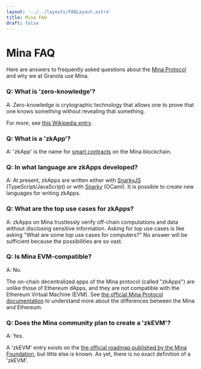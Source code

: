 ```yaml
---
layout: '../../layouts/FAQLayout.astro'
title: Mina FAQ
draft: false
---
```


# Mina FAQ

Here are answers to frequently asked questions about the [Mina
Protocol](https://minaprotocol.com) and why we at Granola use Mina.


### Q: What is 'zero-knowledge'?

A: Zero-knowledge is crytographic technology that allows one to prove that one
knows something without revealing that something.

For more, see [this Wikipedia entry](https://en.wikipedia.org/wiki/Zero-knowledge_proof).


### Q: What is a 'zkApp'?

A: 'zkApp' is the name for [smart
contracts](https://en.wikipedia.org/wiki/Smart_contract) on the Mina
blockchain.


### Q: In what language are zkApps developed?

A: At present, zkApps are written either with
[SnarkyJS](https://github.com/o1-labs/snarkyjs) (TypeScript/JavaScript) or with
[Snarky](https://github.com/o1-labs/snarky) (OCaml). It is possible to create
new languages for writing zkApps.


### Q: What are the top use cases for zkApps?

A: zkApps on Mina trustlessly verify off-chain computations and data without
disclosing sensitive information. Asking for top use cases is like asking "What
are some top use cases for computers?" No answer will be sufficient because the
possibilities are so vast.


### Q: Is Mina EVM-compatible?

A: No.

The on-chain decentralized apps of the Mina protocol (called "zkApps") are
unlike those of Ethereum dApps, and they are not compatible with the Ethereum
Virtual Machine (EVM).
See [the official Mina Protocol
documentation](https://docs.minaprotocol.com/zkapps/zkapps-for-ethereum-developers)
to understand more about the differences between the Mina and Ethereum.


### Q: Does the Mina community plan to create a 'zkEVM'?

A: Yes.

A 'zkEVM' entry exists on the [the official roadmap published by the Mina
Foundation](https://minaprotocol.com/mina-roadmap), but little else is known.
As yet, there is no exact definition of a 'zkEVM'.


<!--
### Q: Why should developers build on Mina instead of Ethereum?

- Mina Protocol supports zero-knowledge proofs and zero-knowledge applications (zkApps) natively. This put the power of ZK tech in the hands of developers since day one.
- Mina is on the cutting edge of ZK tech, being the first to implement some of the revolutionary cryptographic primitives.
- Mina is quickly gaining market share, but is still comparatively small. The chances of developing a major application on Mina are much higher than on Ethereum.

#### *Why should developers build on Mina and not Aleo?*

#### *Why should developers build on Mina and not Polygon?*

#### *What does it mean when you say Mina is a “succinct blockchain”?*

- The Mina blockchain is considered to be "succinct." this means that a node on the network doesn't need to replay the entire transaction history of the network in order to verify the current state of the chain
- It also means that any member on the network only needs to maintain up to *k* blocks of history in its state at any time, where *k* is currently set to 290
- This is accomplished by using recursive composition of Zero Knowledge proofs that are generated with every block, guaranteeing a constant, size, and hence, a succinct chain.

It's validity can be represented by a 22kB zk-SNARK

#### *How is Mina’s blockchain only 22kB?*

- Mina's blockchain is unique in that it maintains a constant size of 22kB. It accomplishes this by recursively composing Zero Knowledge proofs (TODO: add more // I added the paragraph below and we can work on combining/mixing)
- Mina's blockchain is small in size because it uses a novel consensus mechanism called "Proof of Stake Snapshots" that reduces the amount of data that needs to be stored by each node in the network. Essentially Mina Protocol takes the equivalent of a digital snapshot of the previous blocks and then puts that “photo” of the previous blocks together with the new transaction. This mechanism allows Mina to produce small block sizes and reduce the amount of data that must be stored to maintain the security and integrity of the blockchain. Additionally, Mina uses a compact Merkle tree data structure to store the blockchain state, further reducing the storage requirements for each node.

That's not the whole story. The zk-SNARK which represents the validity of all transitions of the Mina blockchain is 22kB. The totality of blocks on Mina is much larger, but a block producer does not need to retain all the blocks to particiapte in consensus. They only need to the most recent 290 blocks.

-->
